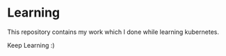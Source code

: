 # Learning

This repository contains my work which I done while learning kubernetes.

Keep Learning :)
